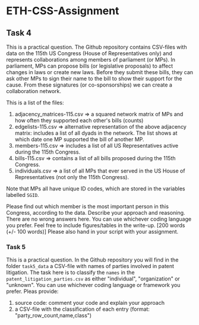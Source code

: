 # ETH-CSS-Assignment

## Task 4

This is a practical question. The Github repository contains CSV-files with data on the 115th US Congress (House of Representatives only) and represents collaborations among members of parliament (or MPs). In parliament, MPs can propose bills (or legislative proposals) to affect changes in laws or create new laws. Before they submit these bills, they can ask other MPs to sign their name to the bill to show their support for the cause. From these signatures (or co-sponsorships) we can create a collaboration network.

This is a list of the files:
1. adjacency_matrices-115.csv => a squared network matrix of MPs and how often they supported each other's bills (counts)
2. edgelists-115.csv => alternative representation of the above adjacency matrix: includes a list of all dyads in the network. The list shows at which date one MP supported the bill of another MP.
3. members-115.csv => includes a list of all US Representatives active during the 115th Congress. 
4. bills-115.csv => contains a list of all bills proposed during the 115th Congress.
5. individuals.csv => a list of all MPs that ever served in the US House of Representatives (not only the 115th Congress).

Note that MPs all have unique ID codes, which are stored in the variables labelled `SGID`.

Please find out which member is the most important person in this Congress, according to the data. Describe your approach and reasoning. There are no wrong answers here. You can use whichever coding language you prefer. Feel free to include figures/tables in the write-up. [200 words (+/- 100 words)]
Please also hand in your script with your assignment.

### Task 5

This is a practical question. In the Github repository you will find in the folder `task5_data` a CSV-file with names of parties involved in patent litigation.
The task here is to classify the `names` in the `patent_litigation_parties.csv` as either "individual", "organization" or "unknown".
You can use whichever coding language or framework you prefer.
Pleas provide:
1. source code: comment your code and explain your approach
2. a CSV-file with the classification of each entry (format: "party_row_count,name,class")
